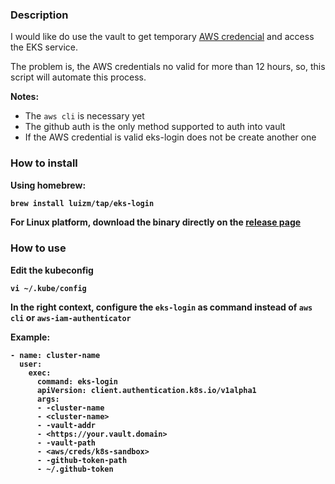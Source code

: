 ### Description

I would like do use the vault to get temporary [AWS credencial](https://www.vaultproject.io/docs/secrets/aws/index.html) and access the EKS service.

The problem is, the AWS credentials no valid for more than 12 hours, so, this script will automate this process.

**Notes:**

- The `aws cli` is necessary yet
- The github auth is the only method supported to auth into vault
- If the AWS credential is valid eks-login does not be create another one

<b>

### How to install 

Using homebrew:

```sh
brew install luizm/tap/eks-login
```

For Linux platform, download the binary directly on the [release page](https://github.com/luizm/eks-login/releases) 

<b>

### How to use

Edit the kubeconfig

```
vi ~/.kube/config
```

In the right context, configure the `eks-login` as command instead of `aws cli` or `aws-iam-authenticator`

Example:

```
- name: cluster-name
  user:
    exec:
      command: eks-login
      apiVersion: client.authentication.k8s.io/v1alpha1
      args:
      - -cluster-name
      - <cluster-name>
      - -vault-addr
      - <https://your.vault.domain>
      - -vault-path
      - <aws/creds/k8s-sandbox>
      - -github-token-path
      - ~/.github-token
```
